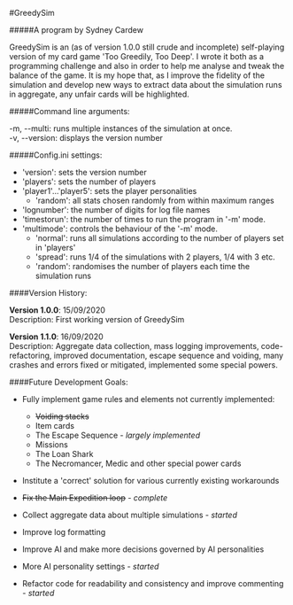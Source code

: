 #GreedySim

#####A program by Sydney Cardew

GreedySim is an (as of version 1.0.0 still crude and incomplete) self-playing version of my card game 'Too Greedily, Too Deep'. I wrote it both as a programming challenge and also in order to help me analyse and tweak the balance of the game. It is my hope that, as I improve the fidelity of the simulation and develop new ways to extract data about the simulation runs in aggregate, any unfair cards will be highlighted.

#####Command line arguments:

-m, --multi: runs multiple instances of the simulation at once.    
-v, --version: displays the version number

#####Config.ini settings:

* 'version': sets the version number    
* 'players': sets the number of players    
* 'player1'...'player5': sets the player personalities    
    * 'random': all stats chosen randomly from within maximum ranges
* 'lognumber': the number of digits for log file names    
* 'timestorun': the number of times to run the program in '-m' mode.     
* 'multimode': controls the behaviour of the '-m' mode. 
    * 'normal': runs all simulations according to the number of players set in 'players'  
    * 'spread': runs 1/4 of the simulations with 2 players, 1/4 with 3 etc.
    * 'random': randomises the number of players each time the simulation runs

####Version History:

**Version 1.0.0**: 15/09/2020   
Description: First working version of GreedySim

**Version 1.1.0**: 16/09/2020    
Description: Aggregate data collection, mass logging improvements, code-refactoring, improved documentation, escape sequence and voiding, many crashes and errors fixed or mitigated, implemented some special powers.

####Future Development Goals:    

* Fully implement game rules and elements not currently implemented:      
    * ~~Voiding stacks~~
    * Item cards
    * The Escape Sequence - *largely implemented*
    * Missions
    * The Loan Shark
    * The Necromancer, Medic and other special power cards
    
* Institute a 'correct' solution for various currently existing workarounds 
* ~~Fix the Main Expedition loop~~ - *complete*
* Collect aggregate data about multiple simulations - *started*    
* Improve log formatting
* Improve AI and make more decisions governed by AI personalities     
* More AI personality settings - *started*
* Refactor code for readability and consistency and improve commenting - *started*